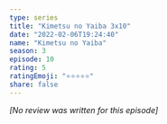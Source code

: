 ```yaml
---
type: series
title: "Kimetsu no Yaiba 3x10"
date: "2022-02-06T19:24:40"
name: "Kimetsu no Yaiba"
season: 3
episode: 10
rating: 5
ratingEmoji: "⭐️⭐️⭐️⭐️⭐️"
share: false
---
```


*[No review was written for this episode]*
